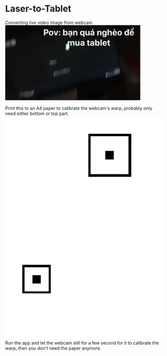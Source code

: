 # Laser-to-Tablet
Converting live video image from webcam
![webcam video playing osu with laser](preview.gif "Logo Title Text 1")


Print this to an A4 paper to calibrate the webcam's warp, probably only need either bottom or top part.
![Print Paper to calibrate the webcam](GayOsufake.png?raw=true "Paper image")
Run the app and let the webcam still for a few second for it to calibrate the warp, then you don't need the paper anymore.